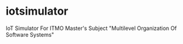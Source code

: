 # iotsimulator
IoT Simulator For ITMO Master's Subject "Multilevel Organization Of Software Systems"

